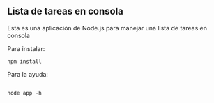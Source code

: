 ## Lista de tareas en consola

Esta es una aplicación de Node.js para manejar una lista de tareas en consola

Para instalar:

```
npm install
```

Para la ayuda:

```

node app -h
```